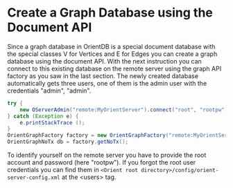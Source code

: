 # Create a Graph Database using the Document API
Since a graph database in OrientDB is a special document database with the special classes V for Vertices and E for Edges you can create a graph database using the document API. With the next instruction you can connect to this existing database on the remote server using the graph API factory as you saw in the last section. The newly created database automatically gets three users, one of them is the admin user with the credentials "admin", "admin".

``` java
try {
    new OServerAdmin("remote:MyOrientServer").connect("root", "rootpw").createDatabase("RobotWorld","graph","local").close();
} catch (Exception e) {
    e.printStackTrace ();
}
OrientGraphFactory factory = new OrientGraphFactory("remote:MyOrientServer/RobotWorld", "admin", "admin");
OrientGraphNoTx db = factory.getNoTx();
```
To identify yourself on the remote server you have to provide the root account and password (here "rootpw"). If you forgot the root user credentials you can find them in ``<Orient root directory>/config/orient-server-config.xml`` at the &lt;users&gt; tag.
